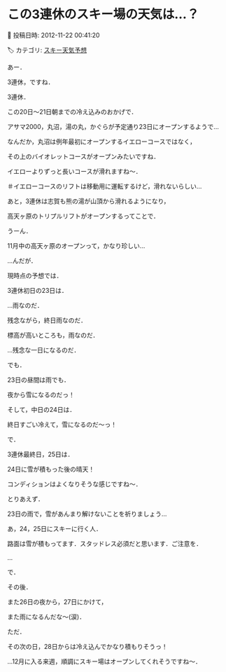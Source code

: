# この3連休のスキー場の天気は…？

📅 投稿日時: 2012-11-22 00:41:20

🏷️ カテゴリ: [スキー天気予想](c6554f5c3c106093b511a8daae23757e8.md)

あー．


3連休，ですね．


3連休．





この20日～21日朝までの冷え込みのおかげで．


アサマ2000，丸沼，湯の丸，かぐらが予定通り23日にオープンするようで…





なんだか，丸沼は例年最初にオープンするイエローコースではなく，


その上のバイオレットコースがオープンみたいですね．


イエローよりずっと長いコースが滑れますね～．


＃イエローコースのリフトは移動用に運転するけど，滑れないらしい…





あと，3連休は志賀も熊の湯が山頂から滑れるようになり，


高天ヶ原のトリプルリフトがオープンするってことで．


うーん．


11月中の高天ヶ原のオープンって，かなり珍しい…





…んだが．


現時点の予想では．





3連休初日の23日は．


…雨なのだ．


残念ながら，終日雨なのだ．


標高が高いところも，雨なのだ．


…残念な一日になるのだ．





でも．


23日の昼間は雨でも．


夜から雪になるのだっ！


そして，中日の24日は．


終日すごい冷えて，雪になるのだ～っ！





で．


3連休最終日，25日は．


24日に雪が積もった後の晴天！


コンディションはよくなりそうな感じですね～．





とりあえず．


23日の雨で，雪があんまり解けないことを祈りましょう…


あ，24，25日にスキーに行く人．


路面は雪が積もってます．スタッドレス必須だと思います．ご注意を．





…


で．


その後．


また26日の夜から，27日にかけて，


また雨になるんだな～(涙)．


ただ．


その次の日，28日からは冷え込んでかなり積もりそうっ！





…12月に入る来週，順調にスキー場はオープンしてくれそうですね～．
